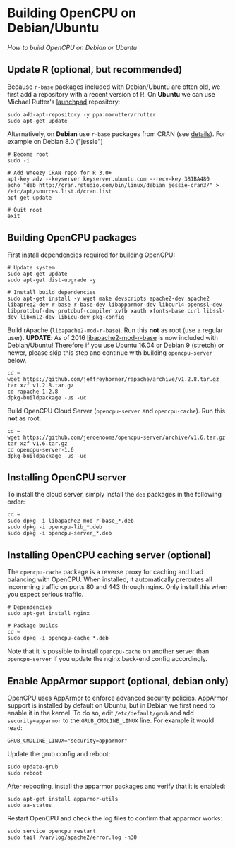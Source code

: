 # Building OpenCPU on Debian/Ubuntu

*How to build OpenCPU on Debian or Ubuntu*

## Update R (optional, but recommended)

Because `r-base` packages included with Debian/Ubuntu are often old, we first add a repository with a recent version of R. On **Ubuntu** we can use Michael Rutter's [launchpad](https://launchpad.net/~marutter/+archive/ubuntu/rrutter?field.series_filter=trusty) repository:

	sudo add-apt-repository -y ppa:marutter/rrutter
	sudo apt-get update

Alternatively, on **Debian** use `r-base` packages from CRAN (see [details](https://cran.rstudio.com/bin/linux/debian/#debian-jessie-stable)). For example on Debian 8.0 ("jessie")

	# Become root
	sudo -i

	# Add Wheezy CRAN repo for R 3.0+
	apt-key adv --keyserver keyserver.ubuntu.com --recv-key 381BA480
	echo "deb http://cran.rstudio.com/bin/linux/debian jessie-cran3/" > /etc/apt/sources.list.d/cran.list
	apt-get update

	# Quit root
	exit

## Building OpenCPU packages

First install dependencies required for building OpenCPU:

	# Update system
	sudo apt-get update
	sudo apt-get dist-upgrade -y

	# Install build dependencies
	sudo apt-get install -y wget make devscripts apache2-dev apache2 libapreq2-dev r-base r-base-dev libapparmor-dev libcurl4-openssl-dev libprotobuf-dev protobuf-compiler xvfb xauth xfonts-base curl libssl-dev libxml2-dev libicu-dev pkg-config


Build rApache (`libapache2-mod-r-base`). Run this **not** as root (use a regular user).
**UPDATE**: As of 2016 [libapache2-mod-r-base](http://packages.ubuntu.com/xenial/web/libapache2-mod-r-base) is now included with Debian/Ubuntu! Therefore if you use Ubuntu 16.04 or Debian 9 (stretch) or newer, please skip this step and continue with building `opencpu-server` below.

	cd ~
	wget https://github.com/jeffreyhorner/rapache/archive/v1.2.8.tar.gz
	tar xzf v1.2.8.tar.gz
	cd rapache-1.2.8
	dpkg-buildpackage -us -uc

Build OpenCPU Cloud Server (`opencpu-server` and `opencpu-cache`). Run this **not** as root.

	cd ~
	wget https://github.com/jeroenooms/opencpu-server/archive/v1.6.tar.gz
	tar xzf v1.6.tar.gz
	cd opencpu-server-1.6
	dpkg-buildpackage -us -uc

## Installing OpenCPU server

To install the cloud server, simply install the `deb` packages in the following order:

	cd ~
	sudo dpkg -i libapache2-mod-r-base_*.deb
	sudo dpkg -i opencpu-lib_*.deb
	sudo dpkg -i opencpu-server_*.deb

## Installing OpenCPU caching server (optional)

The `opencpu-cache` package is a reverse proxy for caching and load balancing with OpenCPU. When installed, it automatically preroutes all incomming traffic on ports 80 and 443 through nginx. Only install this when you expect serious traffic.

	# Dependencies
	sudo apt-get install nginx

	# Package builds
	cd ~
	sudo dpkg -i opencpu-cache_*.deb

Note that it is possible to install `opencpu-cache` on another server than `opencpu-server` if you update the nginx back-end config accordingly.

## Enable AppArmor support (optional, **debian only**)

OpenCPU uses AppArmor to enforce advanced security policies. AppArmor support is installed by default on Ubuntu, but in Debian we first need to enable it in the kernel. To do so, edit `/etc/default/grub` and add `security=apparmor` to the `GRUB_CMDLINE_LINUX` line. For example it would read:

	GRUB_CMDLINE_LINUX="security=apparmor"

Update the grub config and reboot:

	sudo update-grub
	sudo reboot

After rebooting, install the apparmor packages and verify that it is enabled:

	sudo apt-get install apparmor-utils
	sudo aa-status

Restart OpenCPU and check the log files to confirm that apparmor works:

	sudo service opencpu restart
    sudo tail /var/log/apache2/error.log -n30
